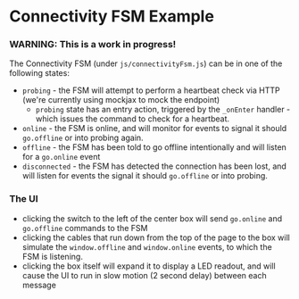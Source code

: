 # Connectivity FSM Example

### WARNING: This is a work in progress!

The Connectivity FSM (under `js/connectivityFsm.js`) can be in one of the following states:

* `probing` - the FSM will attempt to perform a heartbeat check via HTTP (we're currently using mockjax to mock the endpoint)
    * `probing` state has an entry action, triggered by the `_onEnter` handler - which issues the command to check for a heartbeat.
* `online` - the FSM is online, and will monitor for events to signal it should `go.offline` or into probing again.
* `offline` - the FSM has been told to go offline intentionally and will listen for a `go.online` event
* `disconnected` - the FSM has detected the connection has been lost, and will listen for events the signal it should `go.offline` or into probing.

### The UI

* clicking the switch to the left of the center box will send `go.online` and `go.offline` commands to the FSM
* clicking the cables that run down from the top of the page to the box will simulate the `window.offline` and `window.online` events, to which the FSM is listening.
* clicking the box itself will expand it to display a LED readout, and will cause the UI to run in slow motion (2 second delay) between each message